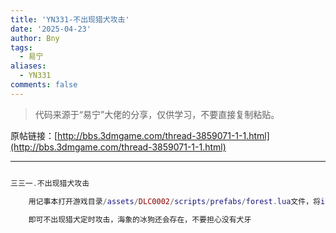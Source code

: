 ```yaml
---
title: 'YN331-不出现猎犬攻击'
date: '2025-04-23'
author: Bny
tags:
  - 易宁
aliases:
  - YN331
comments: false
---
```


> 代码来源于“易宁”大佬的分享，仅供学习，不要直接复制粘贴。

原帖链接：[http://bbs.3dmgame.com/thread-3859071-1-1.html](http://bbs.3dmgame.com/thread-3859071-1-1.html)

---

```lua  

三三一.不出现猎犬攻击	用记事本打开游戏目录/assets/DLC0002/scripts/prefabs/forest.lua文件，将inst:AddComponent("hounded")替换为--inst:AddComponent("hounded")	即可不出现猎犬定时攻击，海象的冰狗还会存在，不要担心没有犬牙

```  

